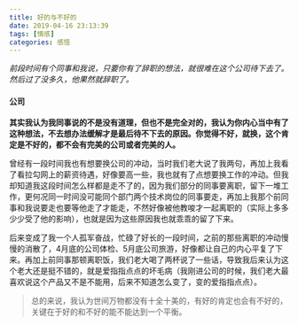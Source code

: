 ```yaml
---
title: 好的与不好的
date: 2019-04-16 23:13:39
tags: [情感]
categories: 感悟
---
```

*前段时间有个同事和我说，只要你有了辞职的想法，就很难在这个公司待下去了。然后过了没多久，他果然就辞职了。*

#### 公司
**其实我认为我同事说的不是没有道理，但也不是完全对的，我认为你内心当中有了这种想法，不去想办法缓解才是最后待不下去的原因。你觉得不好，就换，这个肯定是不好的，都不会有完美的公司或者完美的人。**

曾经有一段时间我也有想要换公司的冲动，当时我们老大说了我两句，再加上我看了看拉勾网上的薪资待遇，好像要高一些，我也就有了点想要换工作的冲动。但我却知道我这段时间怎么样都是走不了的，因为我们部分的同事要离职，留下一堆工作，更何况同一时间没可能同个部门两个技术岗位的同事要走，再加上我那个前同事和我说要走也要等他走了才能走，不然好像被他教唆才一起离职的（实际上多多少少受了他的影响），也就是因为这些原因我也就乖乖的留了下来。

后来变成了我一个人孤军奋战，忙碌了好长的一段时间，之前的那些离职的冲动慢慢的消散了，4月底的公司体检、5月底公司旅游，好像都让自己的内心平复了下来。再加上前同事那顿离职饭，我们老大喝了两杯说了一些话，导致我后来认为这个老大还是挺不错的，就是爱指指点点的坏毛病（我刚进公司的时候，我们老大最喜欢说这个产品又不是不能用，后来不知道怎么变了，变的爱指指点点）。

> 总的来说，我认为世间万物都没有十全十美的，有好的肯定也会有不好的，关键在于好的和不好的能不能达到一个平衡。

<!-- *潜意识所想的好像不是那样的，但是我觉得自己是那样想的。连自己是怎么过想的都搞不清楚，就要想别人是怎么想的，这算不算是有点问题了* -->

<!-- #### 贪心
**人都是贪心的。当现在条件不变的情况下，能够得到更多的，谁不愿意？** -->

<!-- 你做的好了，会不自觉的想要批评那些做的不好的人。例如你没迟到，看到同事迟到了，就会不自觉的觉得对方为什么不这样做。因为你吃亏了，不希望别人占了便宜。 -->

<!-- 其实有很多话只能自己对自己说，别人对你说就会感觉怪怪的。 -->